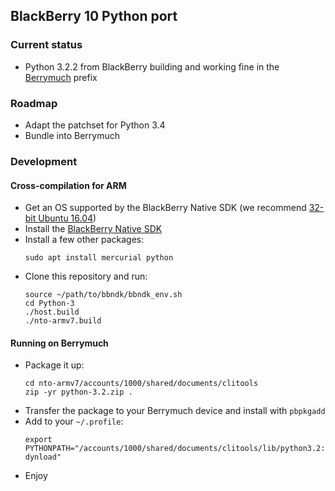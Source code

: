 ## BlackBerry 10 Python port

### Current status

* Python 3.2.2 from BlackBerry building and working fine in the [Berrymuch](https://github.com/berryamin/berrymuch) prefix

### Roadmap

* Adapt the patchset for Python 3.4
* Bundle into Berrymuch

### Development

#### Cross-compilation for ARM

* Get an OS supported by the BlackBerry Native SDK (we recommend [32-bit Ubuntu 16.04](http://releases.ubuntu.com/16.04/ubuntu-16.04.6-desktop-i386.iso))
* Install the [BlackBerry Native SDK](https://developer.blackberry.com/native/download/)
* Install a few other packages:
  ```
  sudo apt install mercurial python
  ```
* Clone this repository and run:
  ```
  source ~/path/to/bbndk/bbndk_env.sh
  cd Python-3
  ./host.build
  ./nto-armv7.build
  ```

#### Running on Berrymuch

* Package it up:
  ```
  cd nto-armv7/accounts/1000/shared/documents/clitools
  zip -yr python-3.2.zip .
  ```
* Transfer the package to your Berrymuch device and install with `pbpkgadd`
* Add to your `~/.profile`:
  ```
  export PYTHONPATH="/accounts/1000/shared/documents/clitools/lib/python3.2:/accounts/1000/shared/documents/clitools/lib/python3.2/lib-dynload"
  ```
* Enjoy


